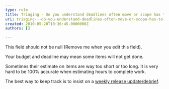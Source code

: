 ```yaml
---
type: rule
title: Triaging - Do you understand deadlines often move or scope has to change?
uri: triaging---do-you-understand-deadlines-often-move-or-scope-has-to-change
created: 2010-05-20T10:36:45.0000000Z
authors: []

---
```




<span class='intro'> This field should not be null (Remove me when you edit this field). </span>


  <p>Your budget and deadline may mean some items will not get done.</p>
<p>Sometimes their estimate on items are way too short or too long. It is very hard to be 100% accurate when estimating hours to complete work. </p>
<p>The best way to keep track is to insist on a <a href="/Standards/Management/RulesToSuccessfulProjects/Pages/ReleaseDebrief.aspx">weekly release update/debrief</a>.</p>



